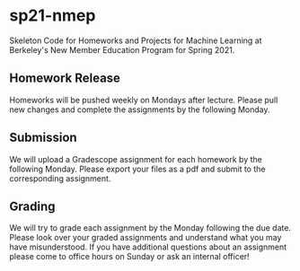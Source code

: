 # sp21-nmep
Skeleton Code for Homeworks and Projects for Machine Learning at Berkeley's New Member Education Program for Spring 2021.

## Homework Release
Homeworks will be pushed weekly on Mondays after lecture. Please pull new changes and complete the assignments by the following Monday.

## Submission
We will upload a Gradescope assignment for each homework by the following Monday. Please export your files as a pdf and submit to the corresponding assignment.  

## Grading
We will try to grade each assignment by the Monday following the due date.  Please look over your graded assignments and understand what you may have misunderstood. If you have additional questions about an assignment please come to office hours on Sunday or ask an internal officer!
